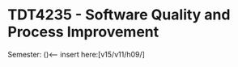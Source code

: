 TDT4235 - Software Quality and Process Improvement
======
Semester: ()<-- insert here:[v15/v11/h09/]

# 


# 

